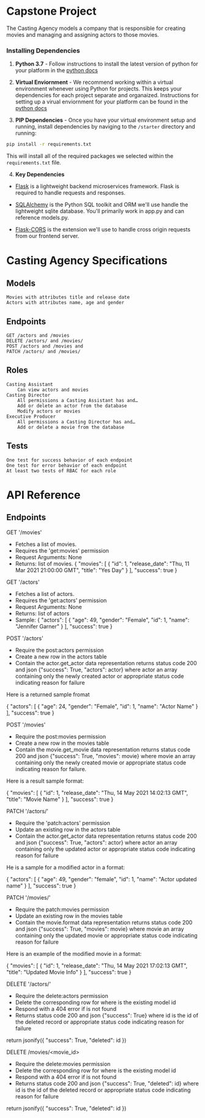 # Capstone Project
The Casting Agency models a company that is responsible for creating movies and managing and assigning actors to those movies.

### Installing Dependencies 

1. **Python 3.7** - Follow instructions to install the latest version of python for your platform in the [python docs](https://docs.python.org/3/using/unix.html#getting-and-installing-the-latest-version-of-python)


2. **Virtual Enviornment** - We recommend working within a virtual environment whenever using Python for projects. This keeps your dependencies for each project separate and organaized. Instructions for setting up a virual enviornment for your platform can be found in the [python docs](https://packaging.python.org/guides/installing-using-pip-and-virtual-environments/)


3. **PIP Dependencies** - Once you have your virtual environment setup and running, install dependencies by naviging to the `/starter` directory and running:
```bash
pip install -r requirements.txt
```
This will install all of the required packages we selected within the `requirements.txt` file.


4. **Key Dependencies**
 - [Flask](http://flask.pocoo.org/)  is a lightweight backend microservices framework. Flask is required to handle requests and responses.

 - [SQLAlchemy](https://www.sqlalchemy.org/) is the Python SQL toolkit and ORM we'll use handle the lightweight sqlite database. You'll primarily work in app.py and can reference models.py. 

 - [Flask-CORS](https://flask-cors.readthedocs.io/en/latest/#) is the extension we'll use to handle cross origin requests from our frontend server. 

# Casting Agency Specifications
## Models

    Movies with attributes title and release date
    Actors with attributes name, age and gender

## Endpoints

    GET /actors and /movies
    DELETE /actors/ and /movies/
    POST /actors and /movies and
    PATCH /actors/ and /movies/

## Roles

    Casting Assistant
        Can view actors and movies
    Casting Director
        All permissions a Casting Assistant has and…
        Add or delete an actor from the database
        Modify actors or movies
    Executive Producer
        All permissions a Casting Director has and…
        Add or delete a movie from the database

## Tests

    One test for success behavior of each endpoint
    One test for error behavior of each endpoint
    At least two tests of RBAC for each role

# API Reference
## Endpoints

GET '/movies'
- Fetches a list of movies.
- Requires the 'get:movies' permission
- Request Arguments: None
- Returns: list of movies.
{
    "movies": [
        {
            "id": 1,
            "release_date": "Thu, 11 Mar 2021 21:00:00 GMT",
            "title": "Yes Day"
        }
    ],
    "success": true
}



GET '/actors'
- Fetches a list of actors.
- Requires the 'get:actors' permission
- Request Arguments: None
- Returns: list of actors
- Sample: 
{
    "actors": [
        {
            "age": 49,
            "gender": "Female",
            "id": 1,
            "name": "Jennifer Garner"
        }
    ],
    "success": true
}


POST '/actors'

- Require the post:actors permission
- Create a new row in the actors table
- Contain the actor.get_actor data representation returns status code 200 and json {"success": True, "actors": actor} where actor an array containing only the newly created actor or appropriate status code indicating reason for failure

Here is a returned sample fromat

{
  "actors": [
    {
      "age": 24,
      "gender": "Female",
      "id": 1,
      "name": "Actor Name"
    }
  ],
  "success": true
}


POST '/movies'

- Require the post:movies permission
- Create a new row in the movies table
- Contain the movie.get_movie data representation returns status code 200 and json {"success": True, "movies": movie} where movie an array containing only the newly created movie or appropriate status code indicating reason for failure.

Here is a result sample format:

{
  "movies": [
    {
      "id": 1,
      "release_date": "Thu, 14 May 2021 14:02:13 GMT",
      "title": "Movie Name"
    }
  ],
  "success": true
}

PATCH '/actors/<id>'

- Require the 'patch:actors' permission
- Update an existing row in the actors table
- Contain the actor.get_actor data representation returns status code 200 and json {"success": True, "actors": actor} where actor an array containing only the updated actor or appropriate status code indicating reason for failure

He is a sample for a modified actor in a format:

{
  "actors": [
    {
      "age": 49,
      "gender": "female",
      "id": 1,
      "name": "Actor updated name"
    }
  ],
  "success": true
}

PATCH '/movies/<id>'

- Require the patch:movies permission
- Update an existing row in the movies table
- Contain the movie.format data representation returns status code 200 and json {"success": True, "movies": movie} where movie an array containing only the updated movie or appropriate status code indicating reason for failure

Here is an example of the modified movie in a format:

{
  "movies": [
    {
      "id": 1,
      "release_date": "Thu, 14 May 2021 17:02:13 GMT",
      "title": "Updated Movie Info"
    }
  ],
  "success": true
}

DELETE '/actors/<id>'

- Require the delete:actors permission
- Delete the corresponding row for <id> where <id> is the existing model id
- Respond with a 404 error if <id> is not found
- Returns status code 200 and json {"success": True} where id is the id of the deleted record or appropriate status code indicating reason for failure

return jsonify({
    "success": True,
    "deleted": id
})

DELETE /movies/<movie_id>

- Require the delete:movies permission
- Delete the corresponding row for <id> where <id> is the existing model id
- Respond with a 404 error if <id> is not found
- Returns status code 200 and json {"success": True, "deleted": id} where id is the id of the deleted record or appropriate status code indicating reason for failure

return jsonify({
    "success": True,
    "deleted": id
})